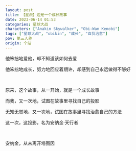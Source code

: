 ```yaml
---
layout: post
title: 【星战】这是一个成长故事
date: 2023-06-14 01:53
categories: 星球大战
characters: ["Anakin Skywalker", "Obi-Wan Kenobi"]
tags: ["星球大战", "obikin", "成长", "自我治愈"]
pov: 第三人称
origin: 个站
---
```


他笨拙地爱他，却不知道该如何去爱

他笨拙地成长，努力地回应着期许，却感到自己永远做得不够好

<br>

原来，这个故事，从一开始，就是一个成长故事

而我，又一次地，试图在故事里寻找自己的投影

无知无觉地，又一次地，试图在故事里寻找治愈自己的方法

这一次，这投影，名为安纳金·天行者

<br>

安纳金，从未离开塔图因
